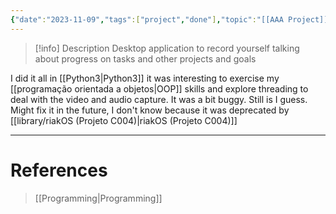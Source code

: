 ```yaml
---
{"date":"2023-11-09","tags":["project","done"],"topic":"[[AAA Project]]","publish":true,"PassFrontmatter":true}
---
```


>[!info] Description
> Desktop application to record yourself talking about progress on tasks and other projects and goals

I did it all in [[Python3\|Python3]] it was interesting to exercise my [[programação orientada a objetos\|OOP]] skills and explore threading to deal with the video and audio capture. It was a bit buggy. Still is I guess. Might fix it in the future, I don't know because it was deprecated by [[library/riakOS (Projeto C004)\|riakOS (Projeto C004)]]

---
# References
>[[Programming\|Programming]]